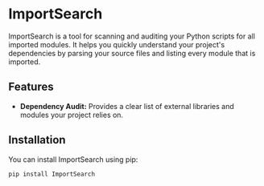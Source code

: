 # ImportSearch

ImportSearch is a tool for scanning and auditing your Python scripts for all imported modules. It helps you quickly understand your project's dependencies by parsing your source files and listing every module that is imported.

## Features

- **Dependency Audit:** Provides a clear list of external libraries and modules your project relies on.


## Installation

You can install ImportSearch using pip:

```bash
pip install ImportSearch
